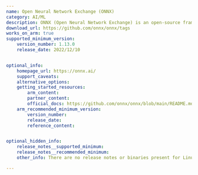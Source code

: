 ```yaml
---
name: Open Neural Network Exchange (ONNX)
category: AI/ML
description: ONNX (Open Neural Network Exchange) is an open-source framework designed for creating, sharing, and deploying machine learning models across different platforms and tools.
download_url: https://github.com/onnx/onnx/tags
works_on_arm: true
supported_minimum_version: 
    version_number: 1.13.0
    release_date: 2022/12/10


optional_info:
    homepage_url: https://onnx.ai/
    support_caveats:
    alternative_options: 
    getting_started_resources:
        arm_content: 
        partner_content: 
        official_docs: https://github.com/onnx/onnx/blob/main/README.md
    arm_recommended_minimum_version:
        version_number:
        release_date:
        reference_content:


optional_hidden_info:
    release_notes__supported_minimum: 
    release_notes__recommended_minimum:
    other_info: There are no release notes or binaries present for Linux/ARM64. ONNX version 1.13.0 is installed and tested on the Neoverse N1, using steps mentioned in [README.md](https://github.com/onnx/onnx/blob/v1.13.0/README.md).

---
```

